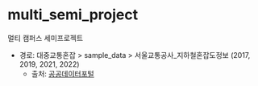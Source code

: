 # multi_semi_project
멀티 캠퍼스 세미프로젝트

- 경로: 대중교통혼잡 > sample_data > 서울교통공사_지하철혼잡도정보 (2017, 2019, 2021, 2022)
  - 출처: [공공데이터포털](https://www.data.go.kr/data/15071311/fileData.do)

